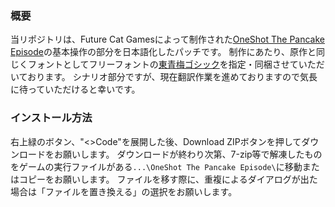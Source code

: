 ### 概要
当リポジトリは、Future Cat Gamesによって制作された[OneShot The Pancake Episode](https://futurecatgames.itch.io/oneshot-pancake-episode)の基本操作の部分を日本語化したパッチです。
制作にあたり、原作と同じくフォントとしてフリーフォントの[東青梅ゴシック](https://www.fontmatome.com/higashiome-gothic/)を指定・同梱させていただいております。
シナリオ部分ですが、現在翻訳作業を進めておりますので気長に待っていただけると幸いです。
### インストール方法
右上緑のボタン、"<>Code"を展開した後、Download ZIPボタンを押してダウンロードをお願いします。
ダウンロードが終わり次第、7-zip等で解凍したものをゲームの実行ファイルがある`...\OneShot The Pancake Episode\`に移動またはコピーをお願いします。
ファイルを移す際に、重複によるダイアログが出た場合は「ファイルを置き換える」の選択をお願いします。
